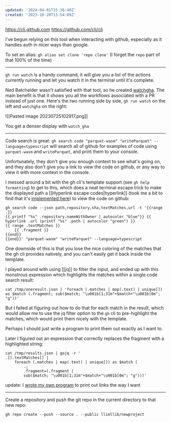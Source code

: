 ```yaml
---
updated: '2024-04-01T15:36:40Z'
created: '2023-10-20T13:54:09Z'
---
```

https://cli.github.com
https://github.com/cli/cli

I've begun relying on this tool when interacting with github, especially as it handles auth in nicer ways than google.

To set an alias: `gh alias set clone 'repo clone'` (I forget the `repo` part of that 100% of the time)

----

`gh run watch` is a handy command, it will give you a list of the actions currently running and let you watch it in the terminal until it's complete.

Ned Batchelder wasn't satisfied with that tool, so he created [watchgha](https://github.com/nedbat/watchgha). The main benefit is that it shows you all the workflows associated with a PR instead of just one. Here's the two running side by side, `gh run watch` on the left and `watchgha` on the right:

![[Pasted image 20230725102917.png]]

You get a denser display with `watch_gha`

---

Code search is great: `gh search code "parquet-wasm" "writeParquet" --language=typescript` will search all of github for examples of code using `parquet-wasm` and `writeParquet`, and print them to your console.

Unfortunately, they don't give you enough context to see what's going on, and they also don't give you a link to view the code on github, or any way to view it with more context in the console.

I messed around a bit with the gh cli's template support (see `gh help formatting`) to get to this, which does a neat terminal escape trick to make the displayed path a [[Hyperlink escape codes|hyperlink]] (took me a bit to find that it's [implemented here](https://github.com/cli/go-gh/blob/45fa8a46ae55cf5975cc2bd891b46ffc3d50e4f6/pkg/template/template.go#L254-L261)) to view the code on github:

```shell
gh search code --json path,repository,sha,textMatches,url -t '{{range .}}
{{ printf "%s" .repository.nameWithOwner | autocolor "blue"}} {{ hyperlink .url (printf "%s" .path | autocolor "green") }}
{{ range .textMatches }}
    {{ .fragment }}
{{end}}
{{end}}' "parquet-wasm" "writeParquet" --language=typescript
```

One downside of this is that you lose the nice coloring of the matches that the gh cli provides natively, and you can't easily get it back inside the template.

I played around with using [[jq]] to filter the input, and ended up with this monstrous expression which highlights the matches within a single code search result:

```shell
cat /tmp/oneresult.json | 'foreach (.matches | map(.text) | unique[]) as $match (.fragment; sub($match; "\u001b[1;31m"+$match+"\u001b[0m"; "g"))'
```

But I failed at figuring out how to do that for each match in the result, which would allow me to use the jq filter option to the `gh` cli to pre-highlight the matches, which would print them nicely with the template.

Perhaps I should just write a program to print them out exactly as I want to.

Later I figured out an expression that correctly replaces the fragment with a highlighted string:

```shell
cat /tmp/results.json | gojq -r '
.[].textMatches[] |
    foreach (.matches | map(.text) | unique[]) as $match (
	    .;
	    .fragment=(.fragment | 
	    sub($match; "\u001b[1;31m"+$match+"\u001b[0m"; "g")))'
```

update: I [wrote my own program](https://github.com/llimllib/personal_code/blob/d0c373b4b1863d411766c8c18ad235a1a73ac787/homedir/.local/bin/codesearch#L1) to print out links the way I want

---

Create a repository and push the git repo in the current directory to that new repo:

`gh repo create --push --source . --public llimllib/newproject`